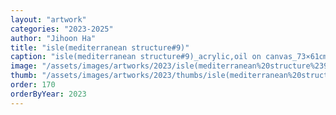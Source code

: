 ```yaml
---
layout: "artwork"
categories: "2023-2025"
author: "Jihoon Ha"
title: "isle(mediterranean structure#9)"
caption: "isle(mediterranean structure#9)_acrylic,oil on canvas_73×61㎝_2023"
image: "/assets/images/artworks/2023/isle(mediterranean%20structure%239)%20acrylic%2Coil%20on%20canvas%2073x61cm%202023.jpg"
thumb: "/assets/images/artworks/2023/thumbs/isle(mediterranean%20structure%239)%20acrylic%2Coil%20on%20canvas%2073x61cm%202023.jpg"
order: 170
orderByYear: 2023
---
```

